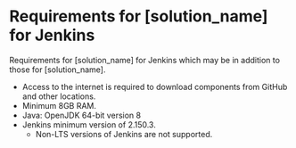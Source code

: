 # Requirements for [solution_name] for Jenkins

Requirements for [solution_name] for Jenkins which may be in addition to those for [solution_name].

* Access to the internet is required to download components from GitHub and other locations.
* Minimum 8GB RAM.
* Java: OpenJDK 64-bit version 8
* Jenkins minimum version of 2.150.3.
	- Non-LTS versions of Jenkins are not supported.
<!--* Jenkins minimum version of 2.377.
	*Non-LTS versions of Jenkins are not supported.-->

